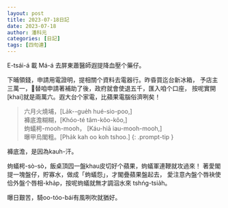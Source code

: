 ```yaml
---
layout: post
title: 2023-07-18日記
date: 2023-07-18
author: 潘科元
categories: [日記]
tags: [四句連]
---
```

E-tsái-á 載 Má-á 去屏東蕭醫師遐提降血壓个藥仔。

下晡領錢，申請用電證明，提相關个資料去電器行。昨昏買迄台新冰箱，
予店主三萬一，𪜶替咱申請著補助了後，政府就會使退五千，匯入咱个口座，
按呢實開\[khai\]就是兩萬六。遐大台个家電，比蘋果電腦俗濟咧矣！

> 六月火燒埔，\[La̍k--gue̍h hué-sio-poo,\]  
褲底澹糊糊，\[Khóo-té tâm-kôo-kôo,\]  
蚼蟻枵-mooh-mooh，  \[Káu-hiā iau-mooh-mooh,\]  
曝甲烏閣粗。\[Pha̍k kah oo koh tshoo.\]
{: .prompt-tip }

褲底澹，是因為kauh-汗。

蚼蟻枵-sò-sò，飯桌頂囥一盤khau皮切好个蘋果，蚼蟻軍連鞭就攻過來！
著愛閣提一塊盤仔，貯寡水，做成「蚼蟻怨」，才閣疊蘋果盤起去，
愛注意內盤个唇袂使佮外盤个唇相-kha̍p，按呢蚼蟻就無才調泅水來
tshńg-tsia̍h。

曝日艱苦，騎oo-tóo-bái有風咧吹就猶好。
